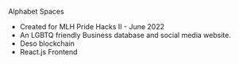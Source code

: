 Alphabet Spaces
- Created for MLH Pride Hacks II - June 2022
- An LGBTQ friendly Business database and social media website.
- Deso blockchain 
- React.js Frontend